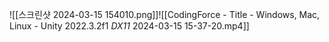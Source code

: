 ![[스크린샷 2024-03-15 154010.png]]![[CodingForce - Title - Windows, Mac, Linux - Unity 2022.3.2f1 _DX11_ 2024-03-15 15-37-20.mp4]]